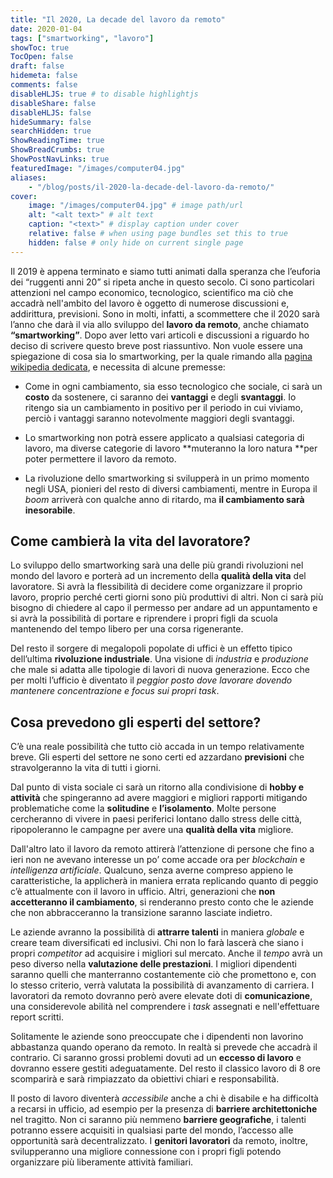```yaml
---
title: "Il 2020, La decade del lavoro da remoto"
date: 2020-01-04
tags: ["smartworking", "lavoro"]
showToc: true
TocOpen: false
draft: false
hidemeta: false
comments: false
disableHLJS: true # to disable highlightjs
disableShare: false
disableHLJS: false
hideSummary: false
searchHidden: true
ShowReadingTime: true
ShowBreadCrumbs: true
ShowPostNavLinks: true
featuredImage: "/images/computer04.jpg"
aliases:
    - "/blog/posts/il-2020-la-decade-del-lavoro-da-remoto/"
cover:
    image: "/images/computer04.jpg" # image path/url
    alt: "<alt text>" # alt text
    caption: "<text>" # display caption under cover
    relative: false # when using page bundles set this to true
    hidden: false # only hide on current single page
---
```

Il 2019 è appena terminato e siamo tutti animati dalla speranza che l’euforia dei “ruggenti anni 20” si ripeta anche in questo secolo. Ci sono particolari attenzioni nel campo economico, tecnologico, scientifico ma ciò che accadrà nell'ambito del lavoro è oggetto di numerose discussioni e, addirittura, previsioni. Sono in molti, infatti, a scommettere che il 2020 sarà l’anno che darà il via allo sviluppo del **lavoro da remoto**, anche chiamato **“smartworking”**. Dopo aver letto vari articoli e discussioni a riguardo ho deciso di scrivere questo breve post riassuntivo. Non vuole essere una spiegazione di cosa sia lo smartworking, per la quale rimando alla [pagina wikipedia dedicata](https://it.wikipedia.org/wiki/Lavoro_agile), e necessita di alcune premesse:

* Come in ogni cambiamento, sia esso tecnologico che sociale, ci sarà un **costo** da sostenere, ci saranno dei **vantaggi** e degli **svantaggi**. Io ritengo sia un cambiamento in positivo per il periodo in cui viviamo, perciò i vantaggi saranno notevolmente maggiori degli svantaggi.

* Lo smartworking non potrà essere applicato a qualsiasi categoria di lavoro, ma diverse categorie di lavoro **muteranno la loro natura **per poter permettere il lavoro da remoto.

* La rivoluzione dello smartworking si svilupperà in un primo momento negli USA, pionieri del resto di diversi cambiamenti, mentre in Europa il *boom* arriverà con qualche anno di ritardo, ma **il cambiamento sarà inesorabile**.

## **Come cambierà la vita del lavoratore?**

Lo sviluppo dello smartworking sarà una delle più grandi rivoluzioni nel mondo del lavoro e porterà ad un incremento della **qualità della vita** del lavoratore. Si avrà la flessibilità di decidere come organizzare il proprio lavoro, proprio perché certi giorni sono più produttivi di altri. Non ci sarà più bisogno di chiedere al capo il permesso per andare ad un appuntamento e si avrà la possibilità di portare e riprendere i propri figli da scuola mantenendo del tempo libero per una corsa rigenerante.

Del resto il sorgere di megalopoli popolate di uffici è un effetto tipico dell’ultima **rivoluzione industriale**. Una visione di *industria* e *produzione* che male si adatta alle tipologie di lavori di nuova generazione. Ecco che per molti l’ufficio è diventato il *peggior posto dove lavorare dovendo mantenere concentrazione e focus sui propri task*.

## Cosa prevedono gli esperti del settore?

C’è una reale possibilità che tutto ciò accada in un tempo relativamente breve. Gli esperti del settore ne sono certi ed azzardano **previsioni** che stravolgeranno la vita di tutti i giorni.

Dal punto di vista sociale ci sarà un ritorno alla condivisione di **hobby e attività** che spingeranno ad avere maggiori e migliori rapporti mitigando problematiche come la **solitudine** e **l’isolamento**. Molte persone cercheranno di vivere in paesi periferici lontano dallo stress delle città, ripopoleranno le campagne per avere una **qualità della vita** migliore.

Dall'altro lato il lavoro da remoto attirerà l’attenzione di persone che fino a ieri non ne avevano interesse un po’ come accade ora per *blockchain* e *intelligenza artificiale*. Qualcuno, senza averne compreso appieno le caratteristiche, la applicherà in maniera errata replicando quanto di peggio c’è attualmente con il lavoro in ufficio. Altri, generazioni che **non accetteranno il cambiamento**, si renderanno presto conto che le aziende che non abbracceranno la transizione saranno lasciate indietro.

Le aziende avranno la possibilità di **attrarre talenti** in maniera *globale* e creare team diversificati ed inclusivi. Chi non lo farà lascerà che siano i propri *competitor* ad acquisire i migliori sul mercato. Anche il *tempo* avrà un peso diverso nella **valutazione delle prestazioni**. I migliori dipendenti saranno quelli che manterranno costantemente ciò che promettono e, con lo stesso criterio, verrà valutata la possibilità di avanzamento di carriera. I lavoratori da remoto dovranno però avere elevate doti di **comunicazione**, una considerevole abilità nel comprendere i *task* assegnati e nell'effettuare report scritti.

Solitamente le aziende sono preoccupate che i dipendenti non lavorino abbastanza quando operano da remoto. In realtà si prevede che accadrà il contrario. Ci saranno grossi problemi dovuti ad un **eccesso di lavoro** e dovranno essere gestiti adeguatamente. Del resto il classico lavoro di 8 ore scomparirà e sarà rimpiazzato da obiettivi chiari e responsabilità.

Il posto di lavoro diventerà *accessibile* anche a chi è disabile e ha difficoltà a recarsi in ufficio, ad esempio per la presenza di **barriere architettoniche** nel tragitto. Non ci saranno più nemmeno **barriere geografiche**, i talenti potranno essere acquisiti in qualsiasi parte del mondo, l’accesso alle opportunità sarà decentralizzato. I **genitori lavoratori** da remoto, inoltre, svilupperanno una migliore connessione con i propri figli potendo organizzare più liberamente attività familiari.
